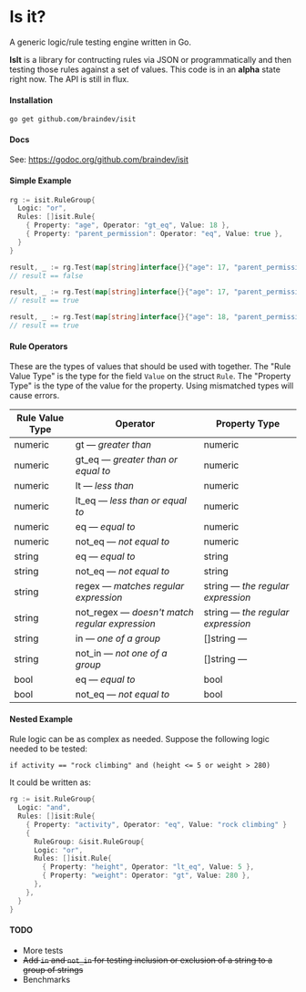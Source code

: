 # Is it?

A generic logic/rule testing engine written in Go.

**IsIt** is a library for contructing rules via JSON or programmatically and then testing those rules against a set of values.  This code is in an **alpha** state right now.  The API is still in flux.

#### Installation

```
go get github.com/braindev/isit
```

#### Docs

See: https://godoc.org/github.com/braindev/isit

#### Simple Example

```go
rg := isit.RuleGroup{
  Logic: "or",
  Rules: []isit.Rule{
    { Property: "age", Operator: "gt_eq", Value: 18 },
    { Property: "parent_permission": Operator: "eq", Value: true },
  }
}

result, _ := rg.Test(map[string]interface{}{"age": 17, "parent_permission": false})
// result == false

result, _ := rg.Test(map[string]interface{}{"age": 17, "parent_permission": true})
// result == true

result, _ := rg.Test(map[string]interface{}{"age": 18, "parent_permission": true})
// result == true
```

#### Rule Operators

These are the types of values that should be used with together.  The "Rule Value Type" is the type for the field `Value` on the struct `Rule`.  The "Property Type" is the type of the value for the property.  Using mismatched types will cause errors.

| Rule Value Type | Operator | Property Type |
| --- | --- | --- |
| numeric | gt &mdash; _greater than_ | numeric |
| numeric | gt_eq &mdash; _greater than or equal to_ | numeric |
| numeric | lt &mdash; _less than_ | numeric |
| numeric | lt_eq &mdash; _less than or equal to_ | numeric |
| numeric | eq &mdash; _equal to_ | numeric |
| numeric | not_eq &mdash; _not equal to_ | numeric |
| string | eq &mdash; _equal to_ | string |
| string | not_eq &mdash; _not equal to_ | string |
| string | regex &mdash; _matches regular expression_ | string &mdash; _the regular expression_ |
| string | not_regex &mdash; _doesn't match regular expression_ | string &mdash; _the regular expression_ |
| string | in &mdash; _one of a group_ | []string &mdash; |
| string | not_in &mdash; _not one of a group_ | []string &mdash; |
| bool | eq &mdash; _equal to_ | bool |
| bool | not_eq &mdash; _not equal to_ | bool |

#### Nested Example

Rule logic can be as complex as needed.  Suppose the following logic needed to be tested:

```
if activity == "rock climbing" and (height <= 5 or weight > 280)
```

It could be written as:

```go
rg := isit.RuleGroup{
  Logic: "and",
  Rules: []isit:Rule{
    { Property: "activity", Operator: "eq", Value: "rock climbing" }
    {
      RuleGroup: &isit.RuleGroup{
      Logic: "or",
      Rules: []isit.Rule{
        { Property: "height", Operator: "lt_eq", Value: 5 },
        { Property: "weight": Operator: "gt", Value: 280 },
      },
    },
  }
}
```

#### TODO

- More tests
- ~~Add `in` and `not_in` for testing inclusion or exclusion of a string to a group of strings~~
- Benchmarks
